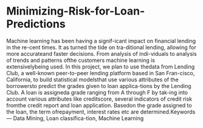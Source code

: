 # Minimizing-Risk-for-Loan-Predictions

Machine  learning  has  been  having  a  signif-icant  impact  on  financial  lending  in  the  re-cent  times.    It  as  turned  the  tide  on  tra-ditional lending,  allowing for more accurateand  faster  decisions.   From  analysis  of  indi-viduals to analysis of trends and patterns ofthe customers machine learning is extensivelybeing used. In this project, we plan to use thedata from Lending Club, a well-known peer-to-peer lending platform based in San Fran-cisco,  California,  to  build  statistical  modelsthat use various attributes of the borrowersto  predict  the  grades  given  to  loan  applica-tions by the Lending Club. A loan is assigneda  grade  ranging  from  A  through  F  by  tak-ing into account various attributes like creditscore,  several  indicators  of  credit  risk  fromthe credit report and loan application.  Basedon the grade assigned to the loan, the term ofrepayment, interest rates etc are determined.Keywords—  Data  Mining,  Loan  classifica-tion, Machine Learning
